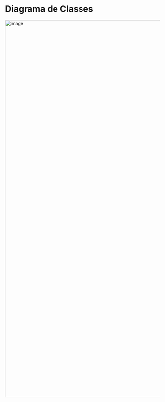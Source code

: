 # Diagrama de Classes 

<img width="2990" height="1229" alt="image" src="https://github.com/user-attachments/assets/86c05f91-e6eb-49b0-872a-9f3def7cf346" />


